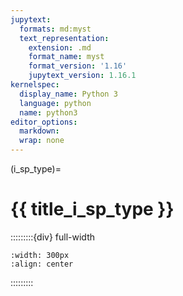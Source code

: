 ```yaml
---
jupytext:
  formats: md:myst
  text_representation:
    extension: .md
    format_name: myst
    format_version: '1.16'
    jupytext_version: 1.16.1
kernelspec:
  display_name: Python 3
  language: python
  name: python3
editor_options: 
  markdown: 
  wrap: none
---
```

(i_sp_type)=
# {{ title_i_sp_type }}

:::::::::{div} full-width

```{figure} ../03_images/03_image_files/00_coming_soon.png
:width: 300px
:align: center
```
:::::::::